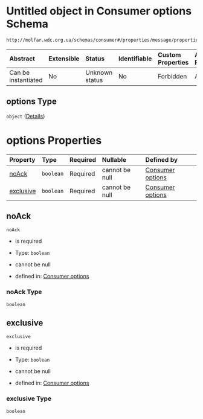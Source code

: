 # Untitled object in Consumer options Schema

```txt
http://molfar.wdc.org.ua/schemas/consumer#/properties/message/properties/options
```



| Abstract            | Extensible | Status         | Identifiable | Custom Properties | Additional Properties | Access Restrictions | Defined In                                                                   |
| :------------------ | :--------- | :------------- | :----------- | :---------------- | :-------------------- | :------------------ | :--------------------------------------------------------------------------- |
| Can be instantiated | No         | Unknown status | No           | Forbidden         | Allowed               | none                | [consumer.schema.json*](../json/consumer.schema.json "open original schema") |

## options Type

`object` ([Details](consumer-properties-message-properties-options.md))

# options Properties

| Property                | Type      | Required | Nullable       | Defined by                                                                                                                                                                                         |
| :---------------------- | :-------- | :------- | :------------- | :------------------------------------------------------------------------------------------------------------------------------------------------------------------------------------------------- |
| [noAck](#noack)         | `boolean` | Required | cannot be null | [Consumer options](consumer-properties-message-properties-options-properties-noack.md "http://molfar.wdc.org.ua/schemas/consumer#/properties/message/properties/options/properties/noAck")         |
| [exclusive](#exclusive) | `boolean` | Required | cannot be null | [Consumer options](consumer-properties-message-properties-options-properties-exclusive.md "http://molfar.wdc.org.ua/schemas/consumer#/properties/message/properties/options/properties/exclusive") |

## noAck



`noAck`

*   is required

*   Type: `boolean`

*   cannot be null

*   defined in: [Consumer options](consumer-properties-message-properties-options-properties-noack.md "http://molfar.wdc.org.ua/schemas/consumer#/properties/message/properties/options/properties/noAck")

### noAck Type

`boolean`

## exclusive



`exclusive`

*   is required

*   Type: `boolean`

*   cannot be null

*   defined in: [Consumer options](consumer-properties-message-properties-options-properties-exclusive.md "http://molfar.wdc.org.ua/schemas/consumer#/properties/message/properties/options/properties/exclusive")

### exclusive Type

`boolean`
